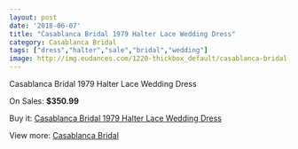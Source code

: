 ```yaml
---
layout: post
date: '2018-06-07'
title: "Casablanca Bridal 1979 Halter Lace Wedding Dress"
category: Casablanca Bridal
tags: ["dress","halter","sale","bridal","wedding"]
image: http://img.eudances.com/1220-thickbox_default/casablanca-bridal-1979-halter-lace-wedding-dress.jpg
---
```

Casablanca Bridal 1979 Halter Lace Wedding Dress

On Sales: **$350.99**
<a href="https://www.eudances.com/en/casablanca-bridal/433-casablanca-bridal-1979-halter-lace-wedding-dress.html"><amp-img layout="responsive" width="600" height="600" src="//img.eudances.com/1220-thickbox_default/casablanca-bridal-1979-halter-lace-wedding-dress.jpg" alt="Casablanca Bridal 1979 Halter Lace Wedding Dress 0" /></a>
<a href="https://www.eudances.com/en/casablanca-bridal/433-casablanca-bridal-1979-halter-lace-wedding-dress.html"><amp-img layout="responsive" width="600" height="600" src="//img.eudances.com/1222-thickbox_default/casablanca-bridal-1979-halter-lace-wedding-dress.jpg" alt="Casablanca Bridal 1979 Halter Lace Wedding Dress 1" /></a>
<a href="https://www.eudances.com/en/casablanca-bridal/433-casablanca-bridal-1979-halter-lace-wedding-dress.html"><amp-img layout="responsive" width="600" height="600" src="//img.eudances.com/1221-thickbox_default/casablanca-bridal-1979-halter-lace-wedding-dress.jpg" alt="Casablanca Bridal 1979 Halter Lace Wedding Dress 2" /></a>

Buy it: [Casablanca Bridal 1979 Halter Lace Wedding Dress](https://www.eudances.com/en/casablanca-bridal/433-casablanca-bridal-1979-halter-lace-wedding-dress.html "Casablanca Bridal 1979 Halter Lace Wedding Dress")

View more: [Casablanca Bridal](https://www.eudances.com/en/4-casablanca-bridal "Casablanca Bridal")
